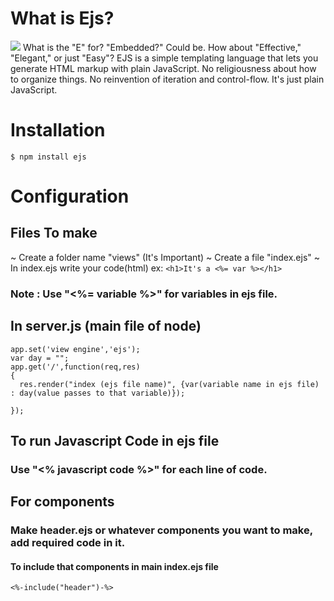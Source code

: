 #   What is Ejs?
<img src="https://img.shields.io/badge/Ejs-EJS-darkred">
What is the "E" for? "Embedded?" Could be. How about "Effective," "Elegant," or just "Easy"? EJS is a simple templating language that lets you generate HTML markup with plain JavaScript. No religiousness about how to organize things. No reinvention of iteration and control-flow. It's just plain JavaScript.

# Installation 

```
$ npm install ejs

```

# Configuration

## Files To make

~ Create a folder name "views" (It's Important)</n>
~ Create a file "index.ejs"</n>
~ In index.ejs write your code(html)</n>
   ex: 
       ```
         <h1>It's a <%= var %></h1>
        ```
  ### Note : Use "<%= variable %>" for variables in ejs file.
## In server.js (main file of node)
```
app.set('view engine','ejs');
var day = "";
app.get('/',function(req,res)
{
  res.render("index (ejs file name)", {var(variable name in ejs file) : day(value passes to that variable)});

});

```
## To run Javascript Code in ejs file

### Use "<% javascript code %>" for each line of code.

## For components 

### Make header.ejs or whatever components you want to make, add required code in it.
 #### To include that components in main index.ejs file
  ```
  <%-include("header")-%>
  
  ```
